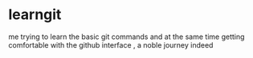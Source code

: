 # learngit
me trying to learn the basic git commands and at the same time getting comfortable with the github interface  , a noble journey indeed 
